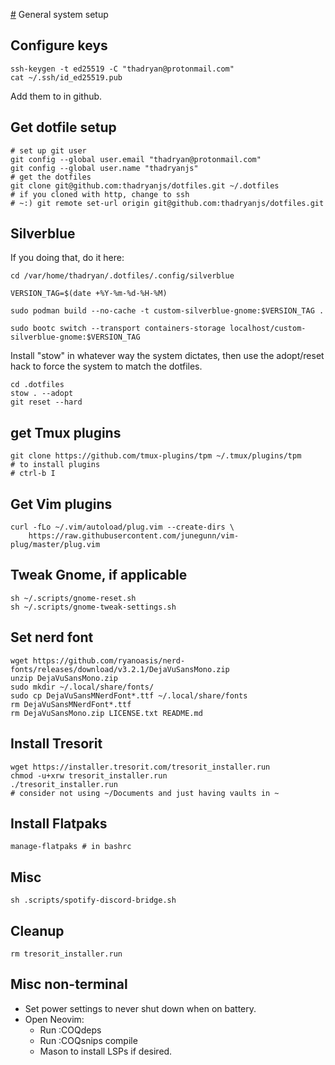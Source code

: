 [#](#) General system setup


## Configure keys
```
ssh-keygen -t ed25519 -C "thadryan@protonmail.com"
cat ~/.ssh/id_ed25519.pub
```

Add them to in github.

## Get dotfile setup
```
# set up git user
git config --global user.email "thadryan@protonmail.com"
git config --global user.name "thadryanjs"
# get the dotfiles
git clone git@github.com:thadryanjs/dotfiles.git ~/.dotfiles
# if you cloned with http, change to ssh
# ~:) git remote set-url origin git@github.com:thadryanjs/dotfiles.git

```

## Silverblue

If you doing that, do it here:

```
cd /var/home/thadryan/.dotfiles/.config/silverblue

VERSION_TAG=$(date +%Y-%m-%d-%H-%M)

sudo podman build --no-cache -t custom-silverblue-gnome:$VERSION_TAG .

sudo bootc switch --transport containers-storage localhost/custom-silverblue-gnome:$VERSION_TAG
```

Install "stow" in whatever way the system dictates, then use the adopt/reset hack to force the system to match the dotfiles.

```
cd .dotfiles
stow . --adopt
git reset --hard
```

## get Tmux plugins
```
git clone https://github.com/tmux-plugins/tpm ~/.tmux/plugins/tpm
# to install plugins
# ctrl-b I
```

## Get Vim plugins
```
curl -fLo ~/.vim/autoload/plug.vim --create-dirs \
    https://raw.githubusercontent.com/junegunn/vim-plug/master/plug.vim
```


## Tweak Gnome, if applicable
```
sh ~/.scripts/gnome-reset.sh
sh ~/.scripts/gnome-tweak-settings.sh
```

## Set nerd font
```
wget https://github.com/ryanoasis/nerd-fonts/releases/download/v3.2.1/DejaVuSansMono.zip
unzip DejaVuSansMono.zip
sudo mkdir ~/.local/share/fonts/
sudo cp DejaVuSansMNerdFont*.ttf ~/.local/share/fonts
rm DejaVuSansMNerdFont*.ttf
rm DejaVuSansMono.zip LICENSE.txt README.md
```

## Install Tresorit
```
wget https://installer.tresorit.com/tresorit_installer.run
chmod -u+xrw tresorit_installer.run
./tresorit_installer.run
# consider not using ~/Documents and just having vaults in ~
```

## Install Flatpaks

```
manage-flatpaks # in bashrc
```

## Misc

```
sh .scripts/spotify-discord-bridge.sh
```

## Cleanup
```
rm tresorit_installer.run
```

## Misc non-terminal
- Set power settings to never shut down when on battery.
- Open Neovim:
    - Run :COQdeps
    - Run :COQsnips compile
    - Mason to install LSPs if desired.
